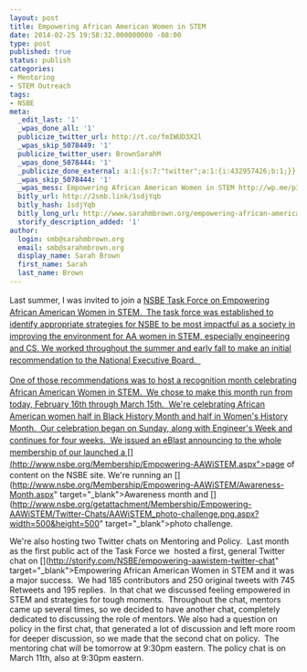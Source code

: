 ```yaml
---
layout: post
title: Empowering African American Women in STEM
date: 2014-02-25 19:58:32.000000000 -08:00
type: post
published: true
status: publish
categories:
- Mentoring
- STEM Outreach
tags:
- NSBE
meta:
  _edit_last: '1'
  _wpas_done_all: '1'
  publicize_twitter_url: http://t.co/fmIWUD3X2l
  _wpas_skip_5078449: '1'
  publicize_twitter_user: BrownSarahM
  _wpas_done_5078444: '1'
  _publicize_done_external: a:1:{s:7:"twitter";a:1:{i:432957426;b:1;}}
  _wpas_skip_5078444: '1'
  _wpas_mess: Empowering African American Women in STEM http://wp.me/p3PuTd-3o
  bitly_url: http://2smb.link/1sdjYqb
  bitly_hash: 1sdjYqb
  bitly_long_url: http://www.sarahmbrown.org/empowering-african-american-women-in-stem/
  storify_description_added: '1'
author:
  login: smb@sarahmbrown.org
  email: smb@sarahmbrown.org
  display_name: Sarah Brown
  first_name: Sarah
  last_name: Brown
---
```

<span style="line-height: 1.5em;">Last summer, I was invited to join a </span><a style="line-height: 1.5em;" href="http://nsbe.org" target="_blank">NSBE<span style="line-height: 1.5em;"> Task Force on Empowering African American Women in STEM.  The task force was established to identify appropriate strategies for NSBE to be most impactful as a society in improving the environment for AA women in STEM, especially engineering and CS. We worked throughout the summer and early fall to make an initial recommendation to the National Executive Board.  </span>

One of those recommendations was to host a recognition month celebrating African American Women in STEM.  We chose to make this month run from today, February 16th through March 15th.  We're celebrating African American women half in Black History Month and half in Women's History Month.  Our celebration began on Sunday, along with Engineer's Week and continues for four weeks.  We issued an eBlast announcing to the whole membership of our launched a [](http://www.nsbe.org/Membership/Empowering-AAWiSTEM.aspx">page of content on the NSBE site. We're running an [](http://www.nsbe.org/Membership/Empowering-AAWiSTEM/Awareness-Month.aspx" target="_blank">Awareness month and [](http://www.nsbe.org/getattachment/Membership/Empowering-AAWiSTEM/Twitter-Chats/AAWiSTEM_photo-challenge.png.aspx?width=500&height=500" target="_blank">photo challenge.

We're also hosting two Twitter chats on Mentoring and Policy.  Last month as the first public act of the Task Force we  hosted a first, general Twitter chat on [](http://storify.com/NSBE/empowering-aawistem-twitter-chat" target="_blank">Empowering African American Women in STEM and it was a major success.  We had 185 contributors and 250 original tweets with 745 Retweets and 195 replies.  In that chat we discussed feeling empowered in STEM and strategies for tough moments.  Throughout the chat, mentors came up several times, so we decided to have another chat, completely dedicated to discussing the role of mentors. We also had a question on policy in the first chat, that generated a lot of discussion and left more room for deeper discussion, so we made that the second chat on policy.  The mentoring chat will be tomorrow at 9:30pm eastern. The policy chat is on March 11th, also at 9:30pm eastern.


